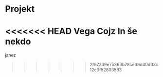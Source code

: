 # Projekt
<<<<<<< HEAD
Vega 
Cojz
In še nekdo
=======

janez
>>>>>>> 2f973d9e75363b78ced9d40dd3c12e9f52803583
